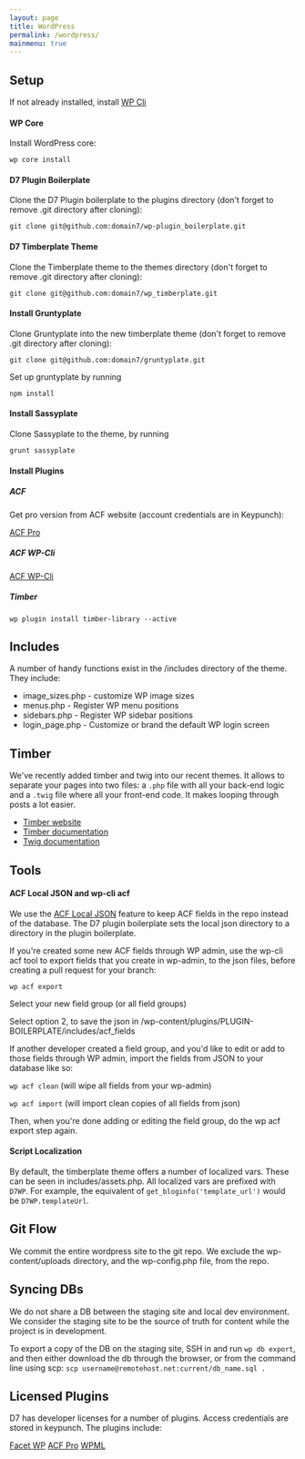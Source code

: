 ```yaml
---
layout: page
title: WordPress
permalink: /wordpress/
mainmenu: true
---
```


## Setup

If not already installed, install [WP Cli](http://wp-cli.org/)

#### WP Core
Install WordPress core:

`wp core install`

#### D7 Plugin Boilerplate
Clone the D7 Plugin boilerplate to the plugins directory (don't forget to remove .git directory after cloning):

`git clone git@github.com:domain7/wp-plugin_boilerplate.git`

#### D7 Timberplate Theme
Clone the Timberplate theme to the themes directory (don't forget to remove .git directory after cloning):

`git clone git@github.com:domain7/wp_timberplate.git`

#### Install Gruntyplate
Clone Gruntyplate into the new timberplate theme (don't forget to remove .git directory after cloning):

`git clone git@github.com:domain7/gruntyplate.git`

Set up gruntyplate by running

`npm install`

#### Install Sassyplate
Clone Sassyplate to the theme, by running

`grunt sassyplate`

#### Install Plugins

##### ACF
Get pro version from ACF website (account credentials are in Keypunch):

[ACF Pro](https://www.advancedcustomfields.com/my-account)

##### ACF WP-Cli

[ACF WP-Cli](https://github.com/hoppinger/advanced-custom-fields-wpcli)

##### Timber

`wp plugin install timber-library --active`

## Includes

A number of handy functions exist in the /includes directory of the theme. They include:

* image_sizes.php - customize WP image sizes
* menus.php - Register WP menu positions
* sidebars.php - Register WP sidebar positions
* login_page.php - Customize or brand the default WP login screen

## Timber

We've recently added timber and twig into our recent themes. It allows to separate your pages into two files: a `.php` file with all your back-end logic and a `.twig` file where all your front-end code. It makes looping through posts a lot easier.

* [Timber website](https://www.upstatement.com/timber/)
* [Timber documentation](http://timber.github.io/timber/)
* [Twig documentation](https://twig.sensiolabs.org/doc/2.x/)
 
## Tools

#### ACF Local JSON and wp-cli acf

We use the [ACF Local JSON](https://www.advancedcustomfields.com/resources/local-json/) feature to keep ACF fields in the repo instead of the database. The D7 plugin boilerplate sets the local json directory to a directory in the plugin boilerplate.

If you're created some new ACF fields through WP admin, use the wp-cli acf tool to export fields that you create in wp-admin, to the json files, before creating a pull request for your branch:

`wp acf export`

Select your new field group (or all field groups)

Select option 2, to save the json in /wp-content/plugins/PLUGIN-BOILERPLATE/includes/acf_fields

If another developer created a field group, and you'd like to edit or add to those fields through WP admin, import the fields from JSON to your database like so:

`wp acf clean` (will wipe all fields from your wp-admin)

`wp acf import` (will import clean copies of all fields from json)

Then, when you're done adding or editing the field group, do the wp acf export step again. 

#### Script Localization

By default, the timberplate theme offers a number of localized vars. These can be seen in includes/assets.php. All localized vars are prefixed with `D7WP`. For example, the equivalent of `get_bloginfo('template_url')` would be `D7WP.templateUrl`.

## Git Flow

We commit the entire wordpress site to the git repo. We exclude the wp-content/uploads directory, and the wp-config.php file, from the repo. 

## Syncing DBs

We do not share a DB between the staging site and local dev environment. We consider the staging site to be the source of truth for content while the project is in development. 

To export a copy of the DB on the staging site, SSH in and run `wp db export`, and then either download the db through the browser, or from the command line using scp: `scp username@remotehost.net:current/db_name.sql .`

## Licensed Plugins

D7 has developer licenses for a number of plugins. Access credentials are stored in keypunch. The plugins include:

[Facet WP](facetwp.com/demo/)
[ACF Pro](https://www.advancedcustomfields.com/my-account)
[WPML](https://wpml.org/account)
